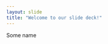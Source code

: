 ```yaml
---
layout: slide
title: "Welcome to our slide deck!"
---
```

Some name
<!--
![Robotocat](https://octodex.github.com/images/Robotocat.png)
{: .center}
-->
